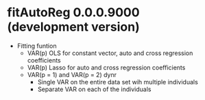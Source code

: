# fitAutoReg 0.0.0.9000 (development version)

- Fitting funtion
    - VAR(p) OLS for constant vector, auto and cross regression coefficients
    - VAR(p) Lasso for auto and cross regression coefficients
    - VAR(p = 1) and VAR(p = 2) dynr
      - Single VAR on the entire data set wih multiple individuals
      - Separate VAR on each of the individuals

